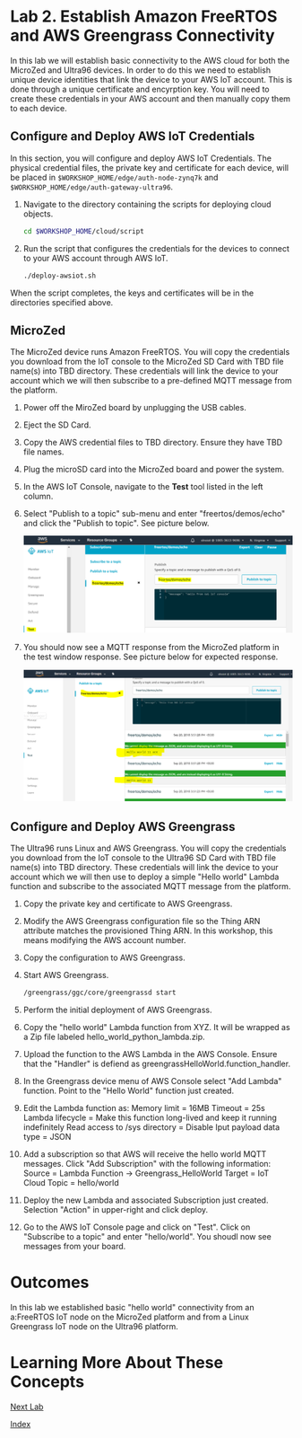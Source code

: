 # Lab 2. Establish Amazon FreeRTOS and AWS Greengrass Connectivity
In this lab we will establish basic connectivity to the AWS cloud for both the MicroZed and Ultra96 devices.  In order to do this we need to establish unique device identities that link the device to your AWS IoT account.  This is done through a unique certificate and encyrption key.  You will need to create these credentials in your AWS account and then manually copy them to each device.

## Configure and Deploy AWS IoT Credentials

In this section, you will configure and deploy AWS IoT Credentials.  The physical credential files, the private key and certificate for each device, will be placed in ```$WORKSHOP_HOME/edge/auth-node-zynq7k``` and ```$WORKSHOP_HOME/edge/auth-gateway-ultra96```.

1. Navigate to the directory containing the scripts for deploying cloud objects.

   ```bash
   cd $WORKSHOP_HOME/cloud/script
   ```
2. Run the script that configures the credentials for the devices to connect to your AWS account through AWS IoT.

	```bash
	./deploy-awsiot.sh
	```

When the script completes, the keys and certificates will be in the directories specified above.


## MicroZed

The MicroZed device runs Amazon FreeRTOS.  You will copy the credentials you download from the IoT console to the MicroZed SD Card with TBD file name(s) into TBD directory.  These credentials will link the device to your account which we will then subscribe to a pre-defined MQTT message from the platform.

1. Power off the MiroZed board by unplugging the USB cables.
2. Eject the SD Card.
3. Copy the AWS credential files to TBD directory.  Ensure they have TBD file names.
4. Plug the microSD card into the MicroZed board and power the system.
5. In the AWS IoT Console, navigate to the **Test** tool listed in the left column.
6. Select "Publish to a topic" sub-menu and enter "freertos/demos/echo" and click the "Publish to topic". See picture below.

	![alt text](images/AFR_HelloWorld_Test.png "a:FreeRTOS Publish Test")
7. You should now see a MQTT response from the MicroZed platform in the test window response.  See picture below for expected response.

	![alt text](images/AFR_HelloWorld_Test_Response.png "a:FreeRTOS Successful Response")

## Configure and Deploy AWS Greengrass

The Ultra96 runs Linux and AWS Greengrass.  You will copy the credentials you download from the IoT console to the Ultra96 SD Card with TBD file name(s) into TBD directory. These credentials will link the device to your account which we will then use to deploy a simple "Hello world" Lambda function and subscribe to the associated MQTT message from the platform.

1. Copy the private key and certificate to AWS Greengrass.
2. Modify the AWS Greengrass configuration file so the Thing ARN attribute matches the provisioned Thing ARN.  In this workshop, this means modifying the AWS account number.
3. Copy the configuration to AWS Greengrass.
4. Start AWS Greengrass.

	```bash
	/greengrass/ggc/core/greengrassd start
	```
5. Perform the initial deployment of AWS Greengrass.
6. Copy the "hello world" Lambda function from XYZ.  It will be wrapped as a Zip file labeled hello_world_python_lambda.zip.
7. Upload the function to the AWS Lambda in the AWS Console.  Ensure that the "Handler" is defiend as greengrassHelloWorld.function_handler.
8. In the Greengrass device menu of AWS Console select "Add Lambda" function.  Point to the "Hello World" function just created.
9. Edit the Lambda function as:
	Memory limit = 16MB
	Timeout = 25s
	Lambda lifecycle = Make this function long-lived and keep it running indefinitely
	Read access to /sys directory = Disable
	Iput payload data type = JSON
10. Add a subscription so that AWS will receive the hello world MQTT messages.  Click "Add Subscription" with the following information:
	Source = Lambda Function -> Greengrass_HelloWorld
	Target = IoT Cloud
	Topic = hello/world
11. Deploy the new Lambda and associated Subscription just created.  Selection "Action" in upper-right and click deploy.
12. Go to the AWS IoT Console page and click on "Test".  Click on "Subscribe to a topic" and enter "hello/world".  You shoudl now see messages from your board.

# Outcomes
In this lab we established basic "hello world" connectivity from an a:FreeRTOS IoT node on the MicroZed platform and from a Linux Greengrass IoT node on the Ultra96 platform.

# Learning More About These Concepts

[Next Lab](./Lab3.md)

[Index](./README.md)

